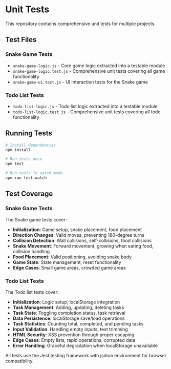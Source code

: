 # Unit Tests

This repository contains comprehensive unit tests for multiple projects.

## Test Files

### Snake Game Tests
- `snake-game-logic.js` - Core game logic extracted into a testable module
- `snake-game-logic.test.js` - Comprehensive unit tests covering all game functionality
- `snake-game-ui.test.js` - UI interaction tests for the Snake game

### Todo List Tests
- `todo-list-logic.js` - Todo list logic extracted into a testable module
- `todo-list-logic.test.js` - Comprehensive unit tests covering all todo functionality

## Running Tests

```bash
# Install dependencies
npm install

# Run tests once
npm test

# Run tests in watch mode
npm run test:watch
```

## Test Coverage

### Snake Game Tests
The Snake game tests cover:

- **Initialization**: Game setup, snake placement, food placement
- **Direction Changes**: Valid moves, preventing 180-degree turns
- **Collision Detection**: Wall collisions, self-collisions, food collisions
- **Snake Movement**: Forward movement, growing when eating food, collision handling
- **Food Placement**: Valid positioning, avoiding snake body
- **Game State**: State management, reset functionality
- **Edge Cases**: Small game areas, crowded game areas

### Todo List Tests
The Todo list tests cover:

- **Initialization**: Logic setup, localStorage integration
- **Task Management**: Adding, updating, deleting tasks
- **Task State**: Toggling completion status, task retrieval
- **Data Persistence**: localStorage save/load operations
- **Task Statistics**: Counting total, completed, and pending tasks
- **Input Validation**: Handling empty inputs, text trimming
- **HTML Security**: XSS prevention through proper escaping
- **Edge Cases**: Empty lists, rapid operations, corrupted data
- **Error Handling**: Graceful degradation when localStorage unavailable

All tests use the Jest testing framework with jsdom environment for browser compatibility.